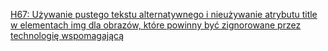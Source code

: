 [H67: Używanie pustego tekstu alternatywnego i nieużywanie atrybutu title w elementach img dla obrazów, które powinny być zignorowane przez technologię wspomagającą](https://www.w3.org/WAI/WCAG21/Techniques/html/H67)